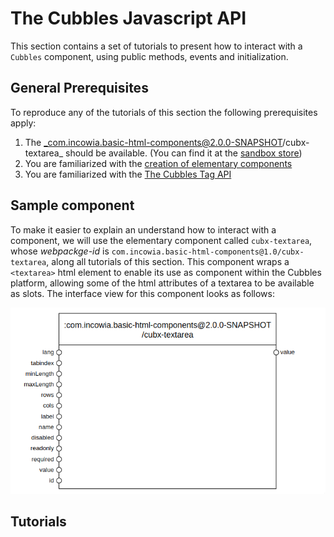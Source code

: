 # The Cubbles Javascript API

This section contains a set of tutorials to present how to interact with a `Cubbles` component, using public methods, events and initialization.

## General Prerequisites

To reproduce any of the tutorials of this section the following prerequisites apply:

1. The _com.incowia.basic-html-components@2.0.0-SNAPSHOT/cubx-textarea_ should be available. (You can find it at the  [sandbox store](https://cubbles.world/sandbox/cubx.core.artifactsearch@1.6.1/artifactsearch/index.html))  
2. You are familiarized with the  [creation of elementary components](../../../first-steps/create-elementary.md)
3. You are familiarized with the [The Cubbles Tag API](../cubbles-tag-api/README.md)

## Sample component

To make it easier to explain an understand how to interact with a component, we will use the elementary component called  `cubx-textarea`, whose _webpackge-id_ is `com.incowia.basic-html-components@1.0/cubx-textarea`, along all tutorials of this section. This component wraps a `<textarea>` html element to enable its use as component within the Cubbles platform, allowing some of the html attributes of a textarea to be available as slots. The interface view for this component looks as follows:

![Interface of the cubx-textarea component](../../../.gitbook/assets/cubx-textarea.png)

## Tutorials
